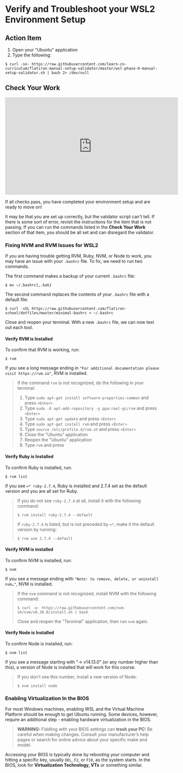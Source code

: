 # Verify and Troubleshoot your WSL2 Environment Setup

## Action Item

1. Open your "Ubuntu" application
2. Type the following:

```console
$ curl -so- https://raw.githubusercontent.com/learn-co-curriculum/flatiron-manual-setup-validator/master/wsl-phase-0-manual-setup-validator.sh | bash 2> /dev/null
```

## Check Your Work

<iframe width="560" height="315" src="https://www.youtube.com/embed/LOAbYZmRc9I" frameborder="0" allow="accelerometer; autoplay; clipboard-write; encrypted-media; gyroscope; picture-in-picture" allowfullscreen></iframe>

If all checks pass, you have completed your environment setup and are ready to
move on!

It may be that you are set up correctly, but the validator script can't tell. If
there is some sort of error, revisit the instructions for the item that is not
passing. If you can run the commands listed in the **Check Your Work** section
of that item, you should be all set and can disregard the validator.

### Fixing NVM and RVM Issues for WSL2

If you are having trouble getting RVM, Ruby, NVM, or Node to work, you may have
an issue with your `.bashrc` file. To fix, we need to run two commands.

The first command makes a backup of your current `.bashrc` file:

```console
$ mv ~/.bashrc{,.bak}
```

The second command replaces the contents of your `.bashrc` file with a default
file:

```console
$ curl -sSL https://raw.githubusercontent.com/flatiron-school/dotfiles/master/minimal-bashrc > ~/.bashrc
```

Close and reopen your terminal. With a new `.bashrc` file, we can now test out
each tool.

#### Verify RVM is Installed

To confirm that RVM is working, run:

```console
$ rvm
```

If you see a long message ending in
`"For additional documentation please visit https://rvm.io"`, RVM is installed.

> If the command `rvm` is not recognized, do the following in your terminal:
>
> 1. Type `sudo apt-get install software-properties-common` and press `<Enter>`
> 2. Type `sudo -E apt-add-repository -y ppa:rael-gc/rvm` and press `<Enter>`
> 3. Type `sudo apt-get update` and press `<Enter>`
> 4. Type `sudo apt-get install rvm` and press `<Enter>`
> 5. Type `source /etc/profile.d/rvm.sh` and press `<Enter>`
> 6. Close the "Ubuntu" application
> 7. Reopen the "Ubuntu" application
> 8. Type `rvm` and press <Enter>

#### Verify Ruby is Installed

To confirm Ruby is installed, run:

```console
$ rvm list
```

If you see `=* ruby-2.7.4`, Ruby is installed and 2.7.4 set as the default
version and you are all set for Ruby.

> If you do not see `ruby-2.7.4` at all, install it with the following command:
>
> ```console
> $ rvm install ruby-2.7.4 --default
> ```
>
> If `ruby-2.7.4` is listed, but is not preceded by `=*`, make it the default
> version by running:
>
> ```console
> $ rvm use 2.7.4 --default
> ```

#### Verify NVM is installed

To confirm NVM is installed, run:

```console
$ nvm
```

If you see a message ending with `"Note: to remove, delete, or uninstall nvm…"`,
NVM is installed.

> If the `nvm` command is not recognized, install NVM with the following command:
>
> ```console
> $ curl -o- https://raw.githubusercontent.com/nvm-sh/nvm/v0.39.0/install.sh | bash
> ```
>
> Close and reopen the "Terminal" application, then run `nvm` again.

#### Verify Node is Installed

To confirm Node is installed, run:

```console
$ nvm list
```

If you see a message starting with "-> v14.13.0" (or any number higher than
this), a version of Node is installed that will work for this course.

> If you don't see this number, install a new version of Node:
>
> ```console
> $ nvm install node
> ```

### Enabling Virtualization In the BIOS

For most Windows machines, enabling WSL and the Virtual Machine Platform should
be enough to get Ubuntu running. Some devices, however, require an additional
step - enabling hardware virtualization in the BIOS.

> **WARNING:** Fiddling with your BIOS settings can **trash your PC**! Be
> careful when making changes. Consult your manufacturer’s help pages or search
> for online advice about your specific make and model.

Accessing your BIOS is typically done by rebooting your computer and hitting a
specific key, usually `DEL`, `F2`, or `F10`, as the system starts. In the BIOS,
look for **Virtualization Technology, VTx** or something similar.
